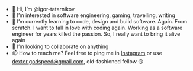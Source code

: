 - 👋 Hi, I’m @igor-tatarnikov
- 👀 I’m interested in software engineering, gaming, travelling, writing
- 🌱 I’m currently learning to code, design and build software. Again. From scratch. I want to fall in love with coding again. Working as a software engineer for years killed the passion. So, I really want to bring it alive again
- 💞️ I’m looking to collaborate on anything
- 📫 How to reach me? Feel free to ping me in [Instagram](https://www.instagram.com/iker.tatarnikov/) or use dexter.godspeed@gmail.com, old-fashioned fellow 😏

<!---
igor-tatarnikov/igor-tatarnikov is a ✨ special ✨ repository because its `README.md` (this file) appears on your GitHub profile.
You can click the Preview link to take a look at your changes.
--->
